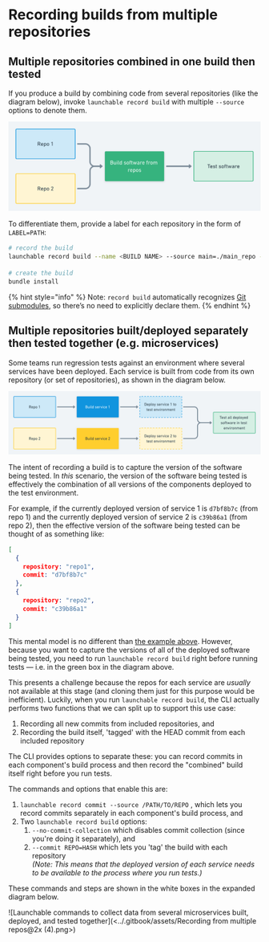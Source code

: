 # Recording builds from multiple repositories

## Multiple repositories combined in one build then tested

If you produce a build by combining code from several repositories (like the diagram below), invoke `launchable record build` with multiple `--source` options to denote them.

![Software built from two repositories and then tested](<../.gitbook/assets/Recording from multiple repos@2x (2).png>)

To differentiate them, provide a label for each repository in the form of `LABEL=PATH`:

```bash
# record the build
launchable record build --name <BUILD NAME> --source main=./main_repo --source lib=./lib_repo

# create the build
bundle install
```

{% hint style="info" %}
Note: `record build` automatically recognizes [Git submodules](https://www.git-scm.com/book/en/v2/Git-Tools-Submodules), so there’s no need to explicitly declare them.
{% endhint %}

## Multiple repositories built/deployed separately then tested together (e.g. microservices)

Some teams run regression tests against an environment where several services have been deployed. Each service is built from code from its own repository (or set of repositories), as shown in the diagram below.

![Several microservices built, deployed, and tested together](<../.gitbook/assets/Recording from multiple repos@2x.png>)

The intent of recording a build is to capture the version of the software being tested. In _this_ scenario, the version of the software being tested is effectively the combination of all versions of the components deployed to the test environment.

For example, if the currently deployed version of service 1 is `d7bf8b7c` (from repo 1) and the currently deployed version of service 2 is `c39b86a1` (from repo 2), then the effective version of the software being tested can be thought of as something like:

```json
[
  {
    repository: "repo1",
    commit: "d7bf8b7c"
  },
  {
    repository: "repo2",
    commit: "c39b86a1"
  }
]
```

This mental model is no different than [the example above](recording-builds-from-multiple-repositories.md#multiple-repositories-combined-in-one-build-then-tested). However, because you want to capture the versions of all of the deployed software being tested, you need to run `launchable record build` right before running tests — i.e. in the green box in the diagram above.

This presents a challenge because the repos for each service are _usually_ not available at this stage (and cloning them just for this purpose would be inefficient). Luckily, when you run `launchable record build`, the CLI actually performs two functions that we can split up to support this use case:

1. Recording all new commits from included repositories, and
2. Recording the build itself, 'tagged' with the HEAD commit from each included repository

The CLI provides options to separate these: you can record commits in each component's build process and then record the "combined" build itself right before you run tests.&#x20;

The commands and options that enable this are:

1. `launchable record commit --source /PATH/TO/REPO` , which lets you record commits separately in each component's build process, and
2. Two `launchable record build` options:
   1. `--no-commit-collection` which disables commit collection (since you're doing it separately), and
   2. `--commit REPO=HASH` which lets you 'tag' the build with each repository\
      _(Note: This means that the deployed version of each service needs to be available to the process where you run tests.)_

These commands and steps are shown in the white boxes in the expanded diagram below.

![Launchable commands to collect data from several microservices built, deployed, and tested together](<../.gitbook/assets/Recording from multiple 
repos@2x (4).png>)

